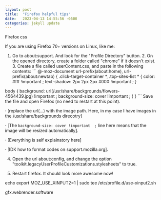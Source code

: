 ```yaml
---
layout: post
title:  "Firefox helpful tips"
date:   2023-04-13 14:55:56 -0500
categories: jekyll update
---
```


Firefox css 

If you are using Firefox 70+ versions on Linux, like me:

1. Go to about:support. And look for the "Profile Directory" button. 2. On the opened directory, create a folder called "chrome" if it doesn't exist. 3. Create a file called userContent.css, and paste in the following contents: ``` @-moz-document url-prefix(about:home), url-prefix(about:newtab) { .click-target-container *, .top-sites-list * { color: #fff !important ; text-shadow: 2px 2px 2px #000 !important ; }

body { background: url(/usr/share/backgrounds/flowers-4564439.jpg) !important ; background-size: cover !important ; } } ``` Save the file and open Firefox (no need to restart at this point).

·	 [replace the url(...) with the image path. Here, in my case I have images in the /usr/share/backgrounds direcotry]

·	 [The `background-size: cover !important  ;` line here means that the image will be resized automatically].

·	 [Everything is self explainatory here]

·	 [IDK how to format codes on support.mozilla.org]. 

4. Open the url about:config, and change the option "toolkit.legacyUserProfileCustomizations.stylesheets" to true.

5. Restart firefox. It should look more awesome now!

echo export MOZ_USE_XINPUT2=1 | sudo tee /etc/profile.d/use-xinput2.sh

gfx.webrender.software

